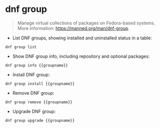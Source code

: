 # dnf group

> Manage virtual collections of packages on Fedora-based systems.
> More information: <https://manned.org/man/dnf-group>.

- List DNF groups, showing installed and uninstalled status in a table:

`dnf group list`

- Show DNF group info, including repository and optional packages:

`dnf group info {{groupname}}`

- Install DNF group:

`dnf group install {{groupname}}`

- Remove DNF group:

`dnf group remove {{groupname}}`

- Upgrade DNF group:

`dnf group upgrade {{groupname}}`
